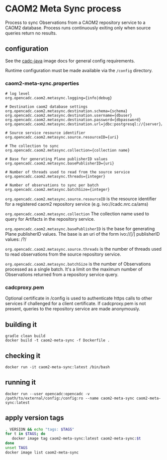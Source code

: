 # CAOM2 Meta Sync process

Process to sync Observations from a CAOM2 repository service
to a CAOM2 database. Process runs continuously exiting only
when source queries return no results.

## configuration

See the [cadc-java](https://github.com/opencadc/docker-base/tree/master/cadc-java)
image docs for general config requirements.

Runtime configuration must be made available via the `/config` directory.


### caom2-meta-sync.properties
```
# log level
org.opencadc.caom2.metasync.logging={info|debug}

# Destination caom2 database settings
org.opencadc.caom2.metasync.destination.schema={schema}
org.opencadc.caom2.metasync.destination.username={dbuser}
org.opencadc.caom2.metasync.destination.password={dbpassword}
org.opencadc.caom2.metasync.destination.url=jdbc:postgresql://{server}/{database}

# Source service resource identifier
org.opencadc.caom2.metasync.source.resourceID={uri}

# The collection to sync
org.opencadc.caom2.metasync.collection={collection name}

# Base for generating Plane publisherID values
org.opencadc.caom2.metasync.basePublisherID={uri}

# Number of threads used to read from the source service
org.opencadc.caom2.metasync.threads={integer}

# Number of observations to sync per batch
org.opencadc.caom2.metasync.batchSize={integer}

```

`org.opencadc.caom2.metasync.source.resourceID` is the resource identifier for 
a registered caom2 repository service (e.g. ivo://cadc.nrc.ca/ams)

`org.opencadc.caom2.metasync.collection` The collection name used to query
for Artifacts in the repository service.

`org.opencadc.caom2.metasync.basePublisherID` is the base for generating Plane 
publisherID values. The base is an uri of the form ivo://<authority>[/<path>]
publisherID values: <basePublisherID>/<collection>?<observationID>/<productID>

`org.opencadc.caom2.metasync.source.threads` is the number of threads used to
read observations from the source repository service.

`org.opencadc.caom2.metasync.batchSize` is the number of Observations 
processed as a single batch. It's a limit on the maximum number of 
Observations returned from a repository service query.


### cadcproxy.pem
Optional certificate in /config is used to authenticate https calls 
to other services if challenged for a client certificate. 
If cadcproxy.pem is not present, queries to the repository service 
are made anonymously.


## building it
```
gradle clean build
docker build -t caom2-meta-sync -f Dockerfile .
```

## checking it
```
docker run -it caom2-meta-sync:latest /bin/bash
```

## running it
```
docker run --user opencadc:opencadc -v /path/to/external/config:/config:ro --name caom2-meta-sync caom2-meta-sync:latest
```

## apply version tags
```bash
. VERSION && echo "tags: $TAGS" 
for t in $TAGS; do
   docker image tag caom2-meta-sync:latest caom2-meta-sync:$t
done
unset TAGS
docker image list caom2-meta-sync
```
